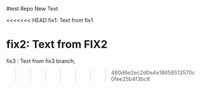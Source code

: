 #test Repo
New Text

<<<<<<< HEAD
fix1: Text from fix1

fix2: Text from FIX2
=======
fix3 : Text from fix3 branch;
>>>>>>> 480d6e2ec2d0e4e18658513570c0fee25b4f3bc8
